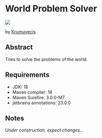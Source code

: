 # World Problem Solver

[![](https://jitpack.io/v/Krumuvecis/WorldProblemSolver.svg)](https://jitpack.io/#Krumuvecis/WorldProblemSolver)

by [Krumuvecis](https://github.com/Krumuvecis)


## Abstract

Tries to solve the problems of the world.


## Requirements

* JDK: 18
* Maven compiler: 18
* Maven Surefire: 3.0.0-M7
* jetbrains annotations: 23.0.0


## Notes

*Under construction, expect changes...*
